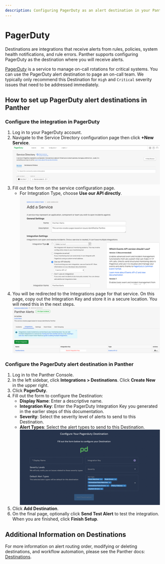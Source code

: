 ```yaml
---
description: Configuring PagerDuty as an alert destination in your Panther Console
---
```


# PagerDuty

Destinations are integrations that receive alerts from rules, policies, system health notifications, and rule errors. Panther supports configuring PagerDuty as the destination where you will receive alerts.

[PagerDuty](https://www.pagerduty.com/) is a service to manage on-call rotations for critical systems. You can use the PagerDuty alert destination to page an on-call team. We typically only recommend this Destination for `High` and `Critical` severity issues that need to be addressed immediately.

## How to set up PagerDuty alert destinations in Panther

### Configure the integration in PagerDuty

1. Log in to your PagerDuty account.
2. Navigate to the Service Directory configuration page then click **+New Service**.\
   ![](../.gitbook/assets/pagerduty-service.png)
3. Fill out the form on the service configuration page.
   * For Integration Type, choose **Use our API directly**.\
     ![](../.gitbook/assets/pagerduty-add-service.png)
4. You will be redirected to the Integrations page for that service. On this page, copy out the Integration Key and store it in a secure location. You will need this in the next steps.\
   ![](../.gitbook/assets/pagerduty-api.png)

### Configure the PagerDuty alert destination in Panther

1. Log in to the Panther Console.
2. In the left sidebar, click **Integrations > Destinations**. Click **Create New** in the upper right.
3. Click **PagerDuty**.
4. Fill out the form to configure the Destination:
   * **Display Name**: Enter a descriptive name.
   * **Integration Key**: Enter the PagerDuty Integration Key you generated in the earlier steps of this documentation.
   * **Severity**: Select the severity level of alerts to send to this Destination.
   * **Alert Types**: Select the alert types to send to this Destination.\
     ![](../.gitbook/assets/pagerduty-panther.png)
5. Click **Add Destination**.
6. On the final page, optionally click **Send Test Alert** to test the integration. When you are finished, click **Finish Setup**.

## Additional Information on Destinations

For more information on alert routing order, modifying or deleting destinations, and workflow automation, please see the Panther docs: [Destinations](https://docs.panther.com/destinations).
